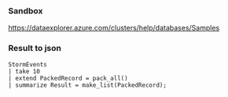 ### Sandbox
https://dataexplorer.azure.com/clusters/help/databases/Samples

### Result to json 
```kql
StormEvents
| take 10
| extend PackedRecord = pack_all()
| summarize Result = make_list(PackedRecord);
```
